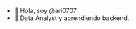 - 👋 Hola, soy @ari0707
- 🌱 Data Analyst y aprendiendo backend.


<!---
ari0707/ari0707 is a ✨ special ✨ repository because its `README.md` (this file) appears on your GitHub profile.
You can click the Preview link to take a look at your changes.
--->
